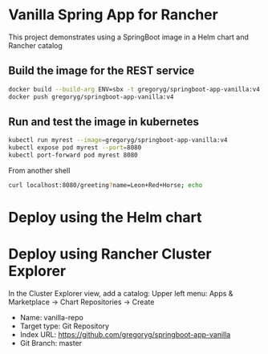 # Vanilla Spring App for Rancher

This project demonstrates using a SpringBoot image in a Helm chart and Rancher catalog


## Build the image for the REST service

```bash
docker build --build-arg ENV=sbx -t gregoryg/springboot-app-vanilla:v4 .
docker push gregoryg/springboot-app-vanilla:v4
```


## Run and test the image in kubernetes

```bash
kubectl run myrest --image=gregoryg/springboot-app-vanilla:v4
kubectl expose pod myrest --port=8080
kubectl port-forward pod myrest 8080
```

From another shell

```bash
curl localhost:8080/greeting?name=Leon+Red+Horse; echo
```


# Deploy using the Helm chart


# Deploy using Rancher Cluster Explorer

In the Cluster Explorer view, add a catalog: Upper left menu: Apps & Marketplace -> Chart Repositories -> Create

-   Name: vanilla-repo
-   Target type: Git Repository
-   Index URL: <https://github.com/gregoryg/springboot-app-vanilla>
-   Git Branch: master
